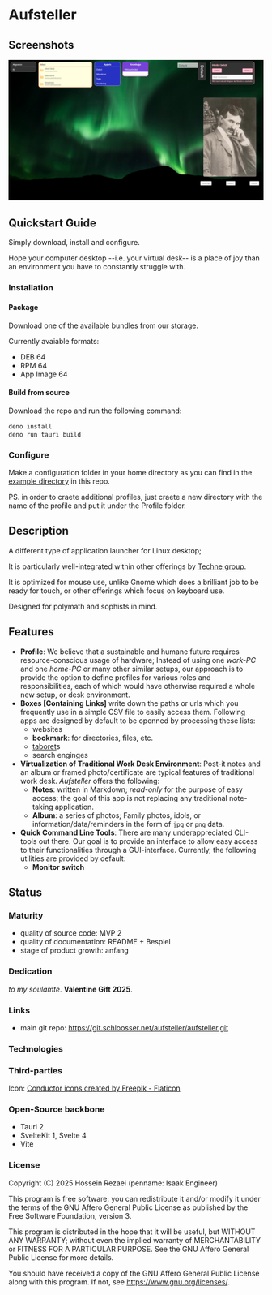 # Aufsteller

## Screenshots

![aufsteller-screenshot](./README/screenshots/v3.2.3.png "Screenshot of Aufsteller 3.2.3")

## Quickstart Guide

Simply download, install and configure.

Hope your computer desktop --i.e. your virtual desk-- is a place of joy than an environment you have to constantly struggle with.

### Installation

#### Package

Download one of the available bundles from our [storage](https://console.schloosser.net/browser/aufsteller).

Currently avaiable formats:
- DEB 64
- RPM 64
- App Image 64

#### Build from source

Download the repo and run the following command:

```
deno install
deno run tauri build
```

### Configure

Make a configuration folder in your home directory as you can find in the [example directory](./example) in this repo.

PS. in order to craete additional profiles, just craete a new directory with the name of the profile and put it under the Profile folder.

## Description

A different type of application launcher for Linux desktop;

It is particularly well-integrated within other offerings by [Techne group](https://techne.schloosser.com).

It is optimized for mouse use, unlike Gnome which does a brilliant job to be ready for touch, or other offerings which focus on keyboard use.

Designed for polymath and sophists in mind.

## Features

- **Profile**: We believe that a sustainable and humane future requires resource-conscious usage of hardware; Instead of using one _work-PC_ and one _home-PC_ or many other similar setups, our approach is to provide the option to define profiles for various roles and responsibilities, each of which would have otherwise required a whole new setup, or desk environment.
- **Boxes [Containing Links]** write down the paths or urls which you frequently use in a simple CSV file to easily access them. Following apps are designed by default to be openned by processing these lists:
	- websites
  - **bookmark**: for directories, files, etc.
  - [taboret](https://taboret.techne.schloosser.com)s
  - search enginges
- **Virtualization of Traditional Work Desk Environment**: Post-it notes and an album or framed photo/certificate are typical features of traditional work desk. _Aufsteller_ offers the following:
  - **Notes**: written in Markdown; _read-only_ for the purpose of easy access; the goal of this app is not replacing any traditional note-taking application.
  - **Album**: a series of photos; Family photos, idols, or information/data/reminders in the form of `jpg` or `png` data.
- **Quick Command Line Tools**: There are many underappreciated CLI-tools out there. Our goal is to provide an interface to allow easy access to their functionalities through a GUI-interface. Currently, the following utilities are provided by default:
  - **Monitor switch**

## Status

### Maturity

- quality of source code: MVP 2
- quality of documentation: README + Bespiel
- stage of product growth: anfang

### Dedication

_to my soulamte_. **Valentine Gift 2025**.

### Links

- main git repo: https://git.schloosser.net/aufsteller/aufsteller.git

### Technologies

### Third-parties

Icon: <a href="https://www.flaticon.com/free-icons/conductor" title="conductor icons">Conductor icons created by Freepik - Flaticon</a>

### Open-Source backbone

- Tauri 2
- SvelteKit 1, Svelte 4
- Vite

### License

Copyright (C) 2025 Hossein Rezaei (penname: Isaak Engineer)

This program is free software: you can redistribute it and/or modify it under the terms of the GNU Affero General Public License as published by the Free Software Foundation, version 3.

This program is distributed in the hope that it will be useful, but WITHOUT ANY WARRANTY; without even the implied warranty of MERCHANTABILITY or FITNESS FOR A PARTICULAR PURPOSE. See the GNU Affero General Public License for more details.

You should have received a copy of the GNU Affero General Public License along with this program. If not, see <https://www.gnu.org/licenses/>.
